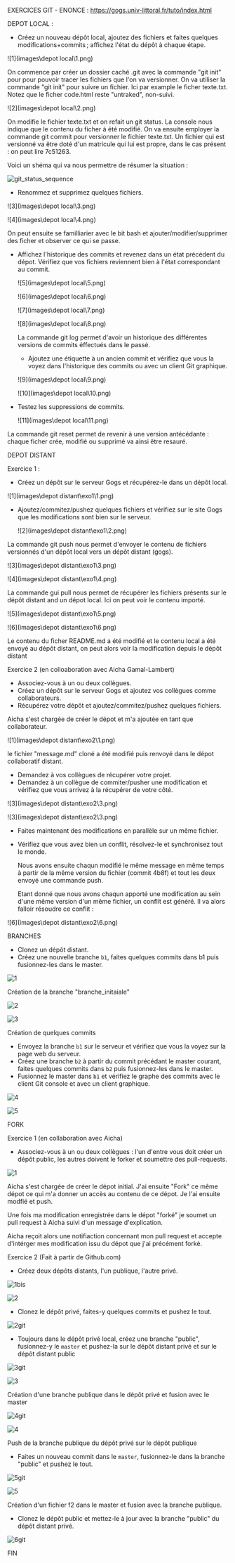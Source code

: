 ﻿EXERCICES GIT - ENONCE : https://gogs.univ-littoral.fr/tuto/index.html



DEPOT LOCAL :

- Créez un nouveau dépôt local, ajoutez des fichiers et faites quelques modifications+commits ; affichez l'état du dépôt à chaque étape.

![1](images\depot local\1.png)

On commence par créer un dossier caché .git avec la commande "git init" pour pour pouvoir tracer les fichiers que l'on va versionner. On va utiliser la commande "git init" pour suivre un fichier. Ici par example le ficher texte.txt. Notez que le ficher code.html reste "untraked", non-suivi.

![2](images\depot local\2.png)

On modifie le fichier texte.txt et on refait un git status. La console nous indique que le contenu du ficher à été modifié. On va ensuite employer la commande git commit pour versionner le fichier texte.txt. Un fichier qui est versionné va être doté d'un matricule qui lui est propre, dans le cas présent : on peut lire 7c51263.

Voici un shéma qui va nous permettre de résumer la situation :

![git_status_sequence](images\git_status_sequence.png)

- Renommez et supprimez quelques fichiers.

![3](images\depot local\3.png)

![4](images\depot local\4.png)

On peut ensuite se familliarier avec le bit bash et ajouter/modifier/supprimer des ficher et observer ce qui se passe.

- Affichez l'historique des commits et revenez dans un état précédent du dépot. Vérifiez que vos fichiers reviennent bien à l'état correspondant au commit.

  ![5](images\depot local\5.png)

  ![6](images\depot local\6.png)

  ![7](images\depot local\7.png)

  ![8](images\depot local\8.png)

  La commande git log permet d'avoir un historique des différentes versions de commits éffectués dans le passé.

  - Ajoutez une étiquette à un ancien commit et vérifiez que vous la voyez dans l'historique des commits ou avec un client Git graphique.

  ![9](images\depot local\9.png)

  ![10](images\depot local\10.png)


- Testez les suppressions de commits.

  ![11](images\depot local\11.png)

La commande git reset permet de revenir à une version antécédante : chaque ficher crée, modifié ou supprimé va ainsi être resauré.



DEPOT DISTANT

Exercice 1 :

- Créez un dépôt sur le serveur Gogs et récupérez-le dans un dépôt local.

![1](images\depot distant\exo1\1.png)

- Ajoutez/commitez/pushez quelques fichiers et vérifiez sur le site Gogs que les modifications sont bien sur le serveur.

  ![2](images\depot distant\exo1\2.png)


La commande git push nous permet d'envoyer le contenu de fichiers versionnés d'un dépôt local vers un dépôt distant (gogs).

![3](images\depot distant\exo1\3.png)

![4](images\depot distant\exo1\4.png)

La commande gui pull nous permet de récupérer les fichiers présents sur le dépôt distant and un dépot local. Ici on peut voir le contenu importé.

![5](images\depot distant\exo1\5.png)

![6](images\depot distant\exo1\6.png)

Le contenu du ficher README.md a été modifié et le contenu local a été envoyé au dépôt distant, on peut alors voir la modification depuis le dépôt distant

Exercice 2 (en colloaboration avec Aicha Gamal-Lambert)

- Associez-vous à un ou deux collègues.
- Créez un dépôt sur le serveur Gogs et ajoutez vos collègues comme collaborateurs.
- Récupérez votre dépôt et ajoutez/commitez/pushez quelques fichiers.

Aicha s'est chargée de créer le dépot et m'a ajoutée en tant que collaborateur.

![1](images\depot distant\exo2\1.png)

le fichier "message.md" cloné a été modifié puis renvoyé dans le dépot collaboratif distant.

- Demandez à vos collègues de récupérer votre projet.
- Demandez à un collègue de commiter/pusher une modification et vérifiez que vous arrivez à la récupérer de votre côté.

![3](images\depot distant\exo2\3.png)

![3](images\depot distant\exo2\3.png)

- Faites maintenant des modifications en parallèle sur un même fichier.

- Vérifiez que vous avez bien un conflit, résolvez-le et synchronisez tout le monde.

  Nous avons ensuite chaqun modifié le même message en même temps à partir de la même version du fichier (commit 4b8f) et tout les deux envoyé une commande push.

  Etant donné que nous avons chaqun apporté une modification au sein d'une même version d'un même fichier, un conflit est généré. Il va alors falloir résoudre ce conflit :

![6](images\depot distant\exo2\6.png)



BRANCHES

- Clonez un dépôt distant.
- Créez une nouvelle branche `b1`, faites quelques commits dans b1 puis fusionnez-les dans le master.

![1](images\branches\1.png)

Création de la branche "branche_initaiale"

![2](images\branches\2.png)

![3](images\branches\3.png)

Création de quelques commits

- Envoyez la branche `b1` sur le serveur et vérifiez que vous la voyez sur la page web du serveur.
- Créez une branche `b2` à partir du commit précédant le master courant, faites quelques commits dans `b2` puis fusionnez-les dans le master.
- Fusionnez le master dans `b1` et vérifiez le graphe des commits avec le client Git console et avec un client graphique.

![4](images\branches\4.png)

![5](images\branches\5.png)



FORK

Exercice 1 (en collaboration avec Aicha)

- Associez-vous à un ou deux collègues : l'un d'entre vous doit créer un dépôt public, les autres doivent le forker et soumettre des pull-requests.

![1](images\fork\1.png)

Aicha s'est chargée de créer le dépot initial. J'ai ensuite "Fork" ce même dépot ce qui m'a donner un accès au contenu de ce dépot. Je l'ai ensuite modfié et push.

Une fois ma modification enregistrée dans le dépot "forké" je soumet un pull request à Aicha suivi d'un message d'explication.

Aicha reçoit alors une notifiaction concernant mon pull request et accepte d'intérger mes modification issu du dépot que j'ai précément forké.

Exercice 2 (Fait à partir de Github.com)

- Créez deux dépôts distants, l'un publique, l'autre privé.

![1bis](images\fork\1bis.png)

![2](images\fork\2.png)



- Clonez le dépôt privé, faites-y quelques commits et pushez le tout.

![2git](images\fork\2git.png)



- Toujours dans le dépôt privé local, créez une branche "public", fusionnez-y le `master` et pushez-la sur le dépôt distant privé et sur le dépôt distant public

![3git](images\fork\3git.png)

![3](images\fork\3.png)

Création d'une branche publique dans le dépôt privé et fusion avec le master

![4git](images\fork\4git.png)

![4](images\fork\4.png)

Push de la branche publique du dépôt privé sur le dépôt publique

- Faites un nouveau commit dans le `master`, fusionnez-le dans la branche "public" et pushez le tout.

![5git](images\fork\5git.png)

![5](images\fork\5.png)

Création d'un fichier f2 dans le master et fusion avec la branche publique.

- Clonez le dépôt public et mettez-le à jour avec la branche "public" du dépôt distant privé.

![6git](images\fork\6git.png)



FIN



